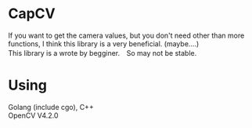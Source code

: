 # CapCV
If you want to get the camera values, but you don't need other than more functions, I think this library is a very beneficial. (maybe....)  
This library is a wrote by begginer.　So may not be stable.  
  
# Using
Golang (include cgo), C++  
OpenCV V4.2.0
